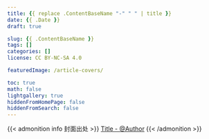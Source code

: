 ```yaml
---
title: {{ replace .ContentBaseName "-" " " | title }}
date: {{ .Date }}
draft: true

slug: {{ .ContentBaseName }}
tags: []
categories: []
license: CC BY-NC-SA 4.0

featuredImage: /article-covers/

toc: true
math: false
lightgallery: true
hiddenFromHomePage: false
hiddenFromSearch: false
---
```


<!--more-->

{{< admonition info 封面出处 >}}
[Title - @Author](https://www.pixiv.net/artworks/)
{{< /admonition >}}
